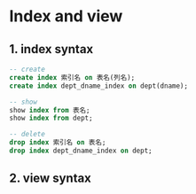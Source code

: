 # Index and view

## 1. index syntax

```sql
-- create
create index 索引名 on 表名(列名);
create index dept_dname_index on dept(dname);

-- show
show index from 表名;
show index from dept;

-- delete
drop index 索引名 on 表名;
drop index dept_dname_index on dept;
```

## 2. view syntax
